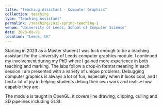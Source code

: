 ```yaml
---
title: "Teaching Assistant - Computer Graphics"
collection: teaching
type: "Teaching Assistant"
permalink: /teaching/2015-spring-teaching-1
venue: "University of Leeds, School of Computer Science"
date: 2023-08-01
location: "Leeds, UK"
---
```


Starting in 2023 as a Master student I was luck enough to be a teaching assistant for the University of Leeds computer graphics module.
I continued my involvement during my PhD where I gained more experience in both teaching and marking.
The labs follow a drop-in format meaning in each session I am presented with a variety of unique problems.
Debugging computer graphics is always a lot of fun, especially when it looks cool, and I find a lot of joy in helping students debug their own work and realise how capable they are.

The module is taught in OpenGL, it covers line drawing, clipping, culling and 3D pipelines including GLSL.
